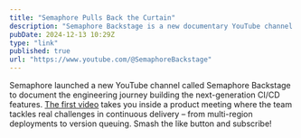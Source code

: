 ```yaml
---
title: "Semaphore Pulls Back the Curtain"
description: "Semaphore Backstage is a new documentary YouTube channel on building the next-generation CI/CD features"
pubDate: 2024-12-13 10:29Z
type: "link"
published: true
url: "https://www.youtube.com/@SemaphoreBackstage"
---
```


Semaphore launched a new YouTube channel called Semaphore Backstage to document the engineering journey building the next-generation CI/CD features. [The first video](https://www.youtube.com/watch?v=O3UKW9WfmdU) takes you inside a product meeting where the team tackles real challenges in continuous delivery – from multi-region deployments to version queuing. Smash the like button and subscribe!
